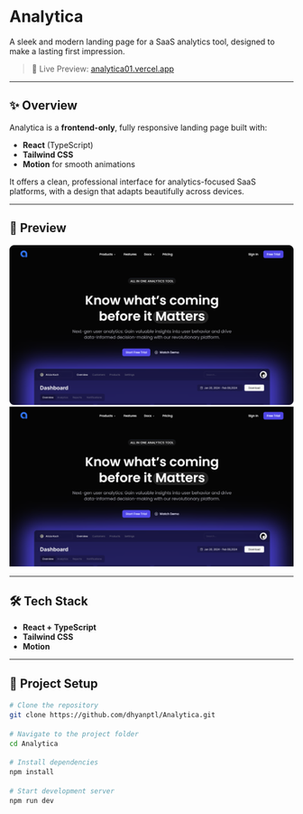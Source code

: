 # Analytica

A sleek and modern landing page for a SaaS analytics tool, designed to make a lasting first impression.

> 🚀 Live Preview: [analytica01.vercel.app](https://analytica01.vercel.app/)

---

## ✨ Overview

Analytica is a **frontend-only**, fully responsive landing page built with:

- **React** (TypeScript)
- **Tailwind CSS**
- **Motion** for smooth animations

It offers a clean, professional interface for analytics-focused SaaS platforms, with a design that adapts beautifully across devices.

---

## 📸 Preview

![Analytica Screenshot](./hero_screenshot.png)  
![Analytica Screenshot](./hero-screenshot.png)  
<!-- Replace with actual screenshot filename or upload to the repo -->

---

## 🛠 Tech Stack

- **React + TypeScript**
- **Tailwind CSS**
- **Motion**

---

## 📁 Project Setup

```bash
# Clone the repository
git clone https://github.com/dhyanptl/Analytica.git

# Navigate to the project folder
cd Analytica

# Install dependencies
npm install

# Start development server
npm run dev




